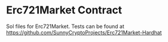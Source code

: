 # Erc721Market Contract

Sol files for Erc721Market.
Tests can be found at https://github.com/SunnyCryptoProjects/Erc721Market-Hardhat
